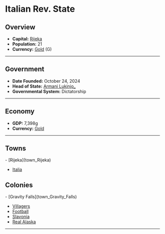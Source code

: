 <!--UNDEDITED FILE, remove this entire line if this file has been edited!-->
# <!--NAME-->Italian Rev. State<!--NAME-->

## Overview

- **Capital:** <!--CAPITAL_LINK-->[Rijeka](Rijeka_town)<!--CAPITAL_LINK-->
- **Population:** <!--POPULATION-->21<!--POPULATION-->
- **Currency:** <!--CURRENCY_LINK-->[Gold](Gold_currency)<!--CURRENCY_LINK--> (<!--CURRENCY_ABV-->G<!--CURRENCY_ABV-->)

---

## Government

- **Date Founded:** <!--FOUNDED-->October 24, 2024<!--FOUNDED-->
- **Head of State:** <!--LEADER_TITLE_LINK-->[Armani Lukinjo_](Lukinjo__user)<!--LEADER_TITLE_LINK-->
- **Governmental System:** <!--GOVERNMENT-->Dictatorship<!--GOVERNMENT-->

---

## Economy

- **GDP:** <!--GDP-->7,398g<!--GDP-->
- **Currency:** <!--CURRENCY_LINK-->[Gold](Gold_currency)<!--CURRENCY_LINK-->

---

## Towns

<!--TOWNS-->- [Rijeka](town_Rijeka)
- [Italia](town_Italia)<!--TOWNS-->

## Colonies

<!--COLONIES-->- [Gravity Falls](town_Gravity_Falls)
- [Villagers](town_Villagers)
- [Football](town_Football)
- [Slavonia](town_Slavonia)
- [Real Alaska](town_Real_Alaska)<!--COLONIES-->

---